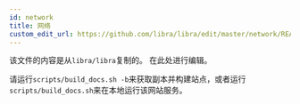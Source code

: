 ```yaml
---
id: network
title: 网络
custom_edit_url: https://github.com/libra/libra/edit/master/network/README.md
---
```


该文件的内容是从`libra/libra`复制的。 在此处进行编辑。

请运行`scripts/build_docs.sh -b`来获取副本并构建站点，或者运行`scripts/build_docs.sh`来在本地运行该网站服务。